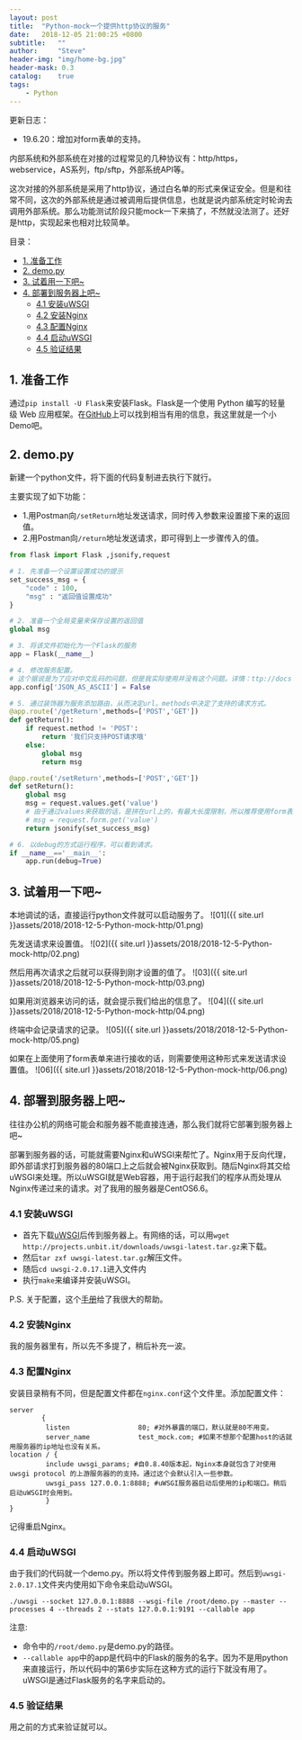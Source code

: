 ```yaml
---
layout: post
title:  "Python-mock一个提供http协议的服务"
date:   2018-12-05 21:00:25 +0800
subtitle:   ""
author:     "Steve"
header-img: "img/home-bg.jpg"
header-mask: 0.3
catalog:    true
tags:
    - Python
---
```


更新日志：
- 19.6.20：增加对form表单的支持。

内部系统和外部系统在对接的过程常见的几种协议有：http/https，webservice，AS系列，ftp/sftp，外部系统API等。

这次对接的外部系统是采用了http协议，通过白名单的形式来保证安全。但是和往常不同，这次的外部系统是通过被调用后提供信息，也就是说内部系统定时轮询去调用外部系统。那么功能测试阶段只能mock一下来搞了，不然就没法测了。还好是http，实现起来也相对比较简单。

目录：
- [1. 准备工作](#1-准备工作)
- [2. demo.py](#2-demopy)
- [3. 试着用一下吧~](#3-试着用一下吧)
- [4. 部署到服务器上吧~](#4-部署到服务器上吧)
  - [4.1 安装uWSGI](#41-安装uwsgi)
  - [4.2 安装Nginx](#42-安装nginx)
  - [4.3 配置Nginx](#43-配置nginx)
  - [4.4 启动uWSGI](#44-启动uwsgi)
  - [4.5 验证结果](#45-验证结果)

## 1. 准备工作

通过`pip install -U Flask`来安装Flask。Flask是一个使用 Python 编写的轻量级 Web 应用框架。在[GitHub](https://github.com/pallets/flask/)上可以找到相当有用的信息，我这里就是一个小Demo吧。

## 2. demo.py

新建一个python文件，将下面的代码复制进去执行下就行。

主要实现了如下功能：
- 1.用Postman向`/setReturn`地址发送请求，同时传入参数来设置接下来的返回值。
- 2.用Postman向`/return`地址发送请求，即可得到上一步骤传入的值。

```python
from flask import Flask ,jsonify,request

# 1. 先准备一个设置设置成功的提示
set_success_msg = {
    "code" : 100,
    "msg" : "返回值设置成功"
}

# 2. 准备一个全局变量来保存设置的返回值
global msg

# 3. 将该文件初始化为一个Flask的服务
app = Flask(__name__)

# 4. 修改服务配置。
# 这个据说是为了应对中文乱码的问题，但是我实际使用并没有这个问题。详情：ttp://docs.jinkan.org/docs/flask/config.html
app.config['JSON_AS_ASCII'] = False

# 5. 通过装饰器为服务添加路由，从而决定url。methods中决定了支持的请求方式。
@app.route('/getReturn',methods=['POST','GET'])
def getReturn():
    if request.method != 'POST':
        return '我们只支持POST请求哦'
    else:
        global msg
        return msg

@app.route('/setReturn',methods=['POST','GET'])
def setReturn():
    global msg
    msg = request.values.get('value')
    # 由于通过values来获取的话，是拼在url上的，有最大长度限制，所以推荐使用form表单的形式进行提交和接收
    # msg = request.form.get('value')
    return jsonify(set_success_msg)

# 6. 以debug的方式运行程序，可以看到请求。
if __name__=='__main__':
    app.run(debug=True)
```

## 3. 试着用一下吧~

本地调试的话，直接运行python文件就可以启动服务了。
![01]({{ site.url }}assets/2018/2018-12-5-Python-mock-http/01.png)

先发送请求来设置值。
![02]({{ site.url }}assets/2018/2018-12-5-Python-mock-http/02.png)

然后用再次请求之后就可以获得到刚才设置的值了。
![03]({{ site.url }}assets/2018/2018-12-5-Python-mock-http/03.png)

如果用浏览器来访问的话，就会提示我们给出的信息了。
![04]({{ site.url }}assets/2018/2018-12-5-Python-mock-http/04.png)

终端中会记录请求的记录。
![05]({{ site.url }}assets/2018/2018-12-5-Python-mock-http/05.png)

如果在上面使用了form表单来进行接收的话，则需要使用这种形式来发送请求设置值。
![06]({{ site.url }}assets/2018/2018-12-5-Python-mock-http/06.png)


## 4. 部署到服务器上吧~

往往办公机的网络可能会和服务器不能直接连通，那么我们就将它部署到服务器上吧~

部署到服务器的话，可能就需要Nginx和uWSGI来帮忙了。Nginx用于反向代理，即外部请求打到服务器的80端口上之后就会被Nginx获取到。随后Nginx将其交给uWSGI来处理。所以uWSGI就是Web容器，用于运行起我们的程序从而处理从Nginx传递过来的请求。对了我用的服务器是CentOS6.6。

### 4.1 安装uWSGI

- 首先下载[uWSGI](https://projects.unbit.it/downloads/uwsgi-latest.tar.gz)后传到服务器上。有网络的话，可以用`wget http://projects.unbit.it/downloads/uwsgi-latest.tar.gz`来下载。
- 然后`tar zxf uwsgi-latest.tar.gz`解压文件。
- 随后`cd uwsgi-2.0.17.1`进入文件内
- 执行`make`来编译并安装uWSGI。

P.S. 关于配置，这个[手册](https://uwsgi-docs-zh.readthedocs.io/zh_CN/latest/Nginx.html)给了我很大的帮助。

### 4.2 安装Nginx

我的服务器里有，所以先不多提了，稍后补充一波。

### 4.3 配置Nginx

安装目录稍有不同，但是配置文件都在`nginx.conf`这个文件里。添加配置文件：

```
server
        {
         listen                 80; #对外暴露的端口，默认就是80不用变。
         server_name            test_mock.com; #如果不想那个配置host的话就用服务器的ip地址也没有关系。
location / {
         include uwsgi_params; #自0.8.40版本起，Nginx本身就包含了对使用 uwsgi protocol 的上游服务器的的支持。通过这个会默认引入一些参数。
         uwsgi_pass 127.0.0.1:8888; #uWSGI服务器启动后使用的ip和端口。稍后启动uWSGI时会用到。
         }
}
```

记得重启Nginx。

### 4.4 启动uWSGI

由于我们的代码就一个demo.py。所以将文件传到服务器上即可。然后到`uwsgi-2.0.17.1`文件夹内使用如下命令来启动uWSGI。

`./uwsgi --socket 127.0.0.1:8888 --wsgi-file /root/demo.py --master --processes 4 --threads 2 --stats 127.0.0.1:9191 --callable app`

注意:
- 命令中的`/root/demo.py`是demo.py的路径。
- `--callable app`中的app是代码中的Flask的服务的名字。因为不是用python来直接运行，所以代码中的第6步实际在这种方式的运行下就没有用了。uWSGI是通过Flask服务的名字来启动的。

### 4.5 验证结果

用之前的方式来验证就可以。

